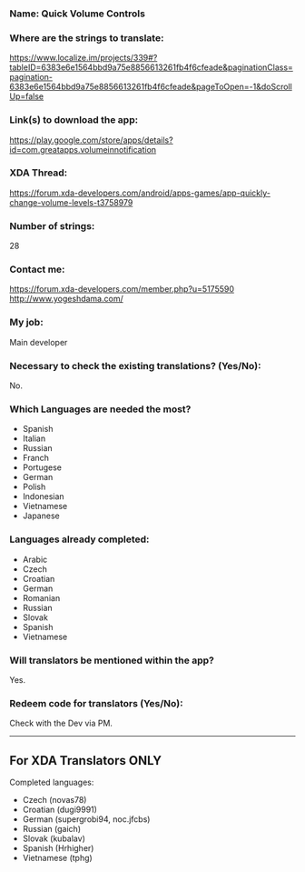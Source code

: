 
<!-- Name of your app -->
### Name: Quick Volume Controls

<!-- Provide a public accessible link, where the translation can 
be discussed and improved. (paid platforms are not allowed) -->
### Where are the strings to translate:
https://www.localize.im/projects/339#?tableID=6383e6e1564bbd9a75e8856613261fb4f6cfeade&paginationClass=pagination-6383e6e1564bbd9a75e8856613261fb4f6cfeade&pageToOpen=-1&doScrollUp=false

### Link(s) to download the app:
https://play.google.com/store/apps/details?id=com.greatapps.volumeinnotification

<!-- Optional -->
### XDA Thread:
https://forum.xda-developers.com/android/apps-games/app-quickly-change-volume-levels-t3758979

### Number of strings:
28

<!-- Provide an email address, your account on social networks...-->
### Contact me:

https://forum.xda-developers.com/member.php?u=5175590  
http://www.yogeshdama.com/

<!-- Tell us if you are the main developer, community manager, designer,...-->
### My job:
Main developer

<!-- If you only want to receive translations for untranslated strings only -->
### Necessary to check the existing translations? (Yes/No):
No.

<!-- Optional -->
### Which Languages are needed the most?
* Spanish
* Italian
* Russian
* Franch
* Portugese
* German
* Polish
* Indonesian
* Vietnamese
* Japanese

### Languages already completed:
* Arabic
* Czech
* Croatian
* German
* Romanian
* Russian
* Slovak
* Spanish
* Vietnamese

<!-- Credits are always appreciated -->
### Will translators be mentioned within the app?
Yes.

<!-- Some developers offer redeem codes to thank translators 
and/or to help them to translate strings that are specific to PRO 
features. Please explain how to request one -->
### Redeem code for translators (Yes/No):
Check with the Dev via PM.
***

## For XDA Translators ONLY
Completed languages:
<!-- Add your XDA username next to your language(s) -->
* Czech (novas78)
* Croatian (dugi9991)
* German (supergrobi94, noc.jfcbs)
* Russian (gaich)
* Slovak (kubalav)
* Spanish (Hrhigher)
* Vietnamese (tphg)
